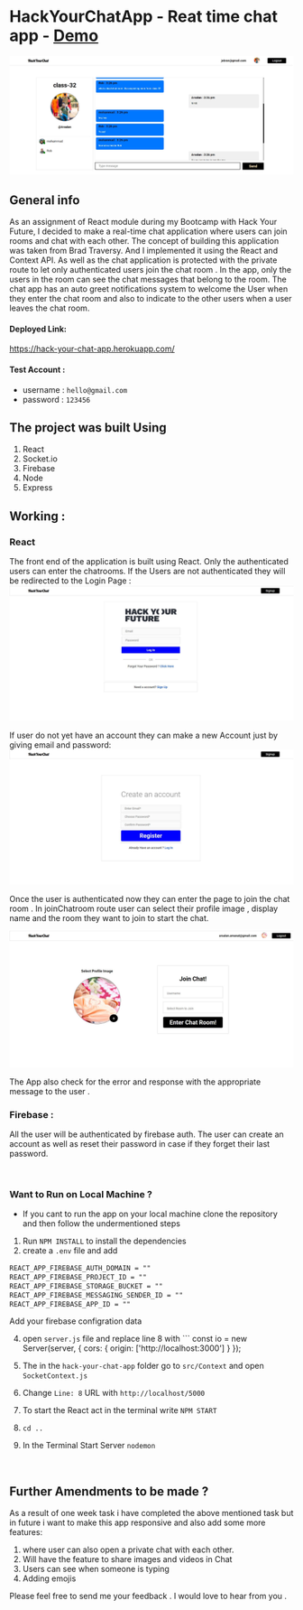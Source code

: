 # HackYourChatApp - Reat time chat app - <a href="https://hack-your-chat-app.herokuapp.com/">Demo</a>

<img  src='Images/FirstEverChat.jpg' >


## General info
As an assignment of React module during my Bootcamp with Hack Your Future, I decided to make a real-time chat application where users can join rooms and chat with each other. The concept of building this application was taken from Brad Traversy. And I implemented it using the React and Context API. As well as the chat application is protected with the private route to let only authenticated users join the chat room . In the app, only the users in the room can see the chat messages that belong to the room. The chat app has an auto greet notifications system to welcome the User when they enter the chat room and also to indicate to the other users when a user leaves the chat room.

#### Deployed Link:
https://hack-your-chat-app.herokuapp.com/

#### Test Account :

- username : `hello@gmail.com` 
- password : `123456`


## The project was built Using
1. React
2. Socket.io
3. Firebase
4. Node
5. Express


## Working :

### React
The front end of the application is built using React. Only the authenticated users can enter the chatrooms. If the Users are not authenticated they will be redirected to the Login Page :
<img  src='Images/Login Page.JPG' >

If user do not yet have an account they can make a new Account just by giving email and password:
<img  src='Images/SignUP.JPG' >

Once the user is authenticated now they can enter the page to join the chat room . In joinChatroom route user can select their profile image , display name and the room they want to join to start the chat. 

<img  src='Images/JoinRoom.JPG' >

The App also check for the error and response with the appropriate message to the user .

### Firebase :

All the user will be authenticated by firebase auth. The user can create an account as well as reset their password in case if they forget their last password.

</br>

### Want to Run on Local Machine ? 

- If you cant to run the app on your local machine clone the repository and then follow the undermentioned steps

1. Run `NPM INSTALL` to install the dependencies
2. create a `.env` file and add 

```REACT_APP_FIREBASE_API_KEY = ""
REACT_APP_FIREBASE_AUTH_DOMAIN = ""
REACT_APP_FIREBASE_PROJECT_ID = ""
REACT_APP_FIREBASE_STORAGE_BUCKET = ""
REACT_APP_FIREBASE_MESSAGING_SENDER_ID = ""
REACT_APP_FIREBASE_APP_ID = ""
```
Add your firebase configration data 

4.  open `server.js` file and replace line 8 with  ```
const io = new Server(server, {
    cors: {
        origin: ['http://localhost:3000']
    }
}); 

3. The in the `hack-your-chat-app` folder go to `src/Context` and open `SocketContext.js`
4. Change `Line: 8` URL with `http://localhost/5000`
5. To start the React act in the terminal write `NPM START`
6. `cd ..`
7. In the Terminal Start Server `nodemon`


</br>

## Further Amendments to be made ?

As a result of one week task i have completed the above mentioned task but in future i want to make this app responsive and also add some more features:

1. where user can also open a private chat with each other.
2. Will have the feature to share images and videos in Chat 
3. Users can see when someone is typing 
4. Adding emojis

Please feel free to send me your feedback . I would love to hear from you . 


